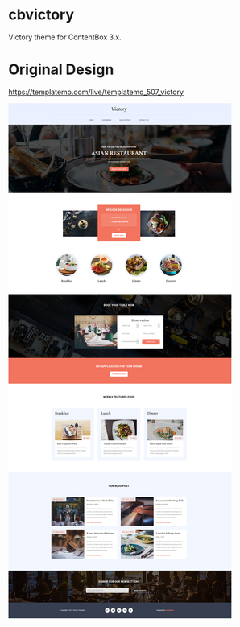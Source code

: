 # cbvictory
Victory theme for ContentBox 3.x.

# Original Design
https://templatemo.com/live/templatemo_507_victory


<img src="https://raw.githubusercontent.com/LucidSolutions/cbvictory/master/screenshot.png" class="img-responsive">